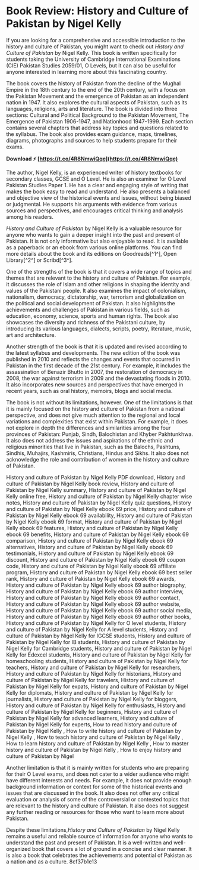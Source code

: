 
 
# Book Review: History and Culture of Pakistan by Nigel Kelly
 
If you are looking for a comprehensive and accessible introduction to the history and culture of Pakistan, you might want to check out *History and Culture of Pakistan* by Nigel Kelly. This book is written specifically for students taking the University of Cambridge International Examinations (CIE) Pakistan Studies 2059/01, O Levels, but it can also be useful for anyone interested in learning more about this fascinating country.
 
The book covers the history of Pakistan from the decline of the Mughal Empire in the 18th century to the end of the 20th century, with a focus on the Pakistan Movement and the emergence of Pakistan as an independent nation in 1947. It also explores the cultural aspects of Pakistan, such as its languages, religions, arts and literature. The book is divided into three sections: Cultural and Political Background to the Pakistan Movement, The Emergence of Pakistan 1906-1947, and Nationhood 1947-1999. Each section contains several chapters that address key topics and questions related to the syllabus. The book also provides exam guidance, maps, timelines, diagrams, photographs and sources to help students prepare for their exams.
 
**Download ⚡ [https://t.co/4R8NmwiQqe](https://t.co/4R8NmwiQqe)**


 
The author, Nigel Kelly, is an experienced writer of history textbooks for secondary classes, GCSE and O Level. He is also an examiner for O Level Pakistan Studies Paper 1. He has a clear and engaging style of writing that makes the book easy to read and understand. He also presents a balanced and objective view of the historical events and issues, without being biased or judgmental. He supports his arguments with evidence from various sources and perspectives, and encourages critical thinking and analysis among his readers.
 
*History and Culture of Pakistan* by Nigel Kelly is a valuable resource for anyone who wants to gain a deeper insight into the past and present of Pakistan. It is not only informative but also enjoyable to read. It is available as a paperback or an ebook from various online platforms. You can find more details about the book and its editions on Goodreads[^1^], Open Library[^2^] or Scribd[^3^].
  
One of the strengths of the book is that it covers a wide range of topics and themes that are relevant to the history and culture of Pakistan. For example, it discusses the role of Islam and other religions in shaping the identity and values of the Pakistani people. It also examines the impact of colonialism, nationalism, democracy, dictatorship, war, terrorism and globalization on the political and social development of Pakistan. It also highlights the achievements and challenges of Pakistan in various fields, such as education, economy, science, sports and human rights. The book also showcases the diversity and richness of the Pakistani culture, by introducing its various languages, dialects, scripts, poetry, literature, music, art and architecture.
 
Another strength of the book is that it is updated and revised according to the latest syllabus and developments. The new edition of the book was published in 2010 and reflects the changes and events that occurred in Pakistan in the first decade of the 21st century. For example, it includes the assassination of Benazir Bhutto in 2007, the restoration of democracy in 2008, the war against terrorism in 2009 and the devastating floods in 2010. It also incorporates new sources and perspectives that have emerged in recent years, such as oral history, memoirs, blogs and social media.
 
The book is not without its limitations, however. One of the limitations is that it is mainly focused on the history and culture of Pakistan from a national perspective, and does not give much attention to the regional and local variations and complexities that exist within Pakistan. For example, it does not explore in depth the differences and similarities among the four provinces of Pakistan: Punjab, Sindh, Balochistan and Khyber Pakhtunkhwa. It also does not address the issues and aspirations of the ethnic and religious minorities that live in Pakistan, such as the Balochs, Pashtuns, Sindhis, Muhajirs, Kashmiris, Christians, Hindus and Sikhs. It also does not acknowledge the role and contribution of women in the history and culture of Pakistan.
 
History and culture of Pakistan by Nigel Kelly PDF download,  History and culture of Pakistan by Nigel Kelly book review,  History and culture of Pakistan by Nigel Kelly summary,  History and culture of Pakistan by Nigel Kelly online free,  History and culture of Pakistan by Nigel Kelly chapter wise notes,  History and culture of Pakistan by Nigel Kelly quiz questions,  History and culture of Pakistan by Nigel Kelly ebook 69 price,  History and culture of Pakistan by Nigel Kelly ebook 69 availability,  History and culture of Pakistan by Nigel Kelly ebook 69 format,  History and culture of Pakistan by Nigel Kelly ebook 69 features,  History and culture of Pakistan by Nigel Kelly ebook 69 benefits,  History and culture of Pakistan by Nigel Kelly ebook 69 comparison,  History and culture of Pakistan by Nigel Kelly ebook 69 alternatives,  History and culture of Pakistan by Nigel Kelly ebook 69 testimonials,  History and culture of Pakistan by Nigel Kelly ebook 69 discount,  History and culture of Pakistan by Nigel Kelly ebook 69 coupon code,  History and culture of Pakistan by Nigel Kelly ebook 69 affiliate program,  History and culture of Pakistan by Nigel Kelly ebook 69 best seller rank,  History and culture of Pakistan by Nigel Kelly ebook 69 awards,  History and culture of Pakistan by Nigel Kelly ebook 69 author biography,  History and culture of Pakistan by Nigel Kelly ebook 69 author interview,  History and culture of Pakistan by Nigel Kelly ebook 69 author contact,  History and culture of Pakistan by Nigel Kelly ebook 69 author website,  History and culture of Pakistan by Nigel Kelly ebook 69 author social media,  History and culture of Pakistan by Nigel Kelly ebook 69 author other books,  History and culture of Pakistan by Nigel Kelly for O level students,  History and culture of Pakistan by Nigel Kelly for A level students,  History and culture of Pakistan by Nigel Kelly for IGCSE students,  History and culture of Pakistan by Nigel Kelly for IB students,  History and culture of Pakistan by Nigel Kelly for Cambridge students,  History and culture of Pakistan by Nigel Kelly for Edexcel students,  History and culture of Pakistan by Nigel Kelly for homeschooling students,  History and culture of Pakistan by Nigel Kelly for teachers,  History and culture of Pakistan by Nigel Kelly for researchers,  History and culture of Pakistan by Nigel Kelly for historians,  History and culture of Pakistan by Nigel Kelly for travelers,  History and culture of Pakistan by Nigel Kelly for expats,  History and culture of Pakistan by Nigel Kelly for diplomats,  History and culture of Pakistan by Nigel Kelly for journalists,  History and culture of Pakistan by Nigel Kelly for bloggers,  History and culture of Pakistan by Nigel Kelly for enthusiasts,  History and culture of Pakistan by Nigel Kelly for beginners,  History and culture of Pakistan by Nigel Kelly for advanced learners,  History and culture of Pakistan by Nigel Kelly for experts,  How to read history and culture of Pakistan by Nigel Kelly ,  How to write history and culture of Pakistan by Nigel Kelly ,  How to teach history and culture of Pakistan by Nigel Kelly ,  How to learn history and culture of Pakistan by Nigel Kelly ,  How to master history and culture of Pakistan by Nigel Kelly ,  How to enjoy history and culture of Pakistan by Nigel
 
Another limitation is that it is mainly written for students who are preparing for their O Level exams, and does not cater to a wider audience who might have different interests and needs. For example, it does not provide enough background information or context for some of the historical events and issues that are discussed in the book. It also does not offer any critical evaluation or analysis of some of the controversial or contested topics that are relevant to the history and culture of Pakistan. It also does not suggest any further reading or resources for those who want to learn more about Pakistan.
 
Despite these limitations,*History and Culture of Pakistan* by Nigel Kelly remains a useful and reliable source of information for anyone who wants to understand the past and present of Pakistan. It is a well-written and well-organized book that covers a lot of ground in a concise and clear manner. It is also a book that celebrates the achievements and potential of Pakistan as a nation and as a culture.
 8cf37b1e13
 
